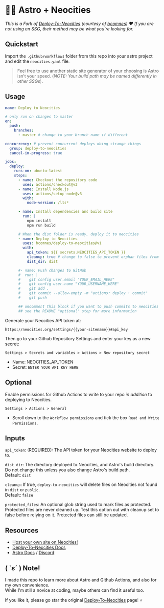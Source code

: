 # 🐱‍🚀 Astro + Neocities
*This is a Fork of [Deploy-To-Neocities](https://github.com/bcomnes/deploy-to-neocities) (courtesy of [bcomnes](https://github.com/bcomnes)) ♥ If you are not using an SSG, their method may be what you're looking for.*

## Quickstart

Import the `.github/workflows` folder from this repo into your astro project and edit the `neocities.yaml` file.
> Feel free to use another static site generator of your choosing is Astro isn't your speed.
> (*NOTE: Your build path may be named differently in other SSGs*).

## Usage

```neocities.yaml
name: Deploy to Neocities

# only run on changes to master
on:
  push:
    branches:
      - master # change to your branch name if different

concurrency: # prevent concurrent deploys doing strange things
  group: deploy-to-neocities
  cancel-in-progress: true

jobs:
  deploy:
    runs-on: ubuntu-latest
    steps:
      - name: Checkout the repository code
        uses: actions/checkout@v3
      - name: Install Node.js
        uses: actions/setup-node@v3
        with:
          node-version: /lts*

      - name: Install dependencies and build site
        run: |
          npm install
          npm run build

      # When the dist folder is ready, deploy it to neocities
      - name: Deploy to Neocities
        uses: bcomnes/deploy-to-neocities@v1
        with:
          api_token: ${{ secrets.NEOCITIES_API_TOKEN }}
          cleanup: true # change to false to prevent orphan files from being removed on neocities
          dist_dir: dist

      #- name: Push changes to GitHub
      #  run: |
      #    git config user.email "YOUR_EMAIL_HERE"
      #    git config user.name "YOUR_USERNAME_HERE"
      #    git add .
      #    git commit --allow-empty -m "actions: deploy + commit"
      #    git push

      ## uncomment this block if you want to push commits to neocities *and* github
      ## see the README "optional" step for more information
```

Generate your Neocities API token at:

```
https://neocities.org/settings/{{your-sitename}}#api_key
```

Then go to your Github Repository Settings and enter your key as a new secret:

```
Settings > Secrets and variables > Actions > New repository secret
```

- Name: NEOCITIES_AP_TOKEN
- Secret: `ENTER YOUR API KEY HERE`


## Optional

Enable permissions for Github Actions to write to your repo _in addition_ to deploying to Neocities.

```
Settings > Actions > General
```

- Scroll down to the `Workflow permissions` and tick the box `Read and Write Permissions`.


## Inputs

`api_token`: (REQUIRED): The API token for your Neocities website to deploy to.

`dist_dir`: The directory deployed to Neocities, and Astro's build directory. Do not change this unless you also change Astro's build path.  
Default: `dist`

`cleanup`: If true, `deploy-to-neocities` will delete files on Neocities not found in `dist` or `public`.  
Default: `false`

`protected_files`: An optional glob string used to mark files as protected. Protected files are never cleaned up. Test this option out with cleanup set to false before relying on it. Protected files can still be updated.

## Resources

- [Host your own site on Neocities!](https://neocities.org/)
- [Deploy-To-Neocities Docs](https://github.com/bcomnes/deploy-to-neocities)
- [Astro Docs](https://docs.astro.build) / [Discord](https://astro.build/chat)

## ( `ε´ ) Note!

I made this repo to learn more about Astro and Github Actions, and also for my own convenience.  
While I'm still a novice at coding, maybe others can find it useful too.

If you like it, please go star the original [Deploy-To-Neocities](https://github.com/bcomnes/deploy-to-neocities) page! ⭐
